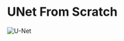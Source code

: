 # UNet From Scratch

![U-Net](https://github.com/user-attachments/assets/7e7ab8cc-b87f-4602-8d8a-f5a79564c519)
